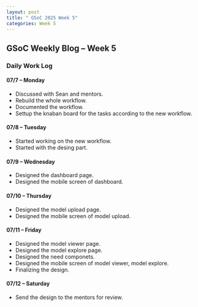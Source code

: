 ```yaml
---
layout: post
title: " GSoC 2025 Week 5"
categories: Week 5
---
```


## GSoC Weekly Blog – Week 5

### Daily Work Log

#### 07/7 – Monday
- Discussed with Sean and mentors.
- Rebuild the whole workflow.
- Documented the workflow.
- Settup the knaban board for the tasks according to the new workflow.

#### 07/8 – Tuesday
- Started working on the new workflow.
- Started with the desing part.

#### 07/9 – Wednesday
- Designed the dashboard page.
- Designed the mobile screen of dashboard.

#### 07/10 – Thursday
- Designed the model upload page.
- Designed the mobile screen of model upload.

#### 07/11 – Friday
- Designed the model viewer page.
- Designed the model explore page.
- Designed the need componets.
- Designed the mobile screen of model viewer, model explore.
- Finalizing the design.

#### 07/12 – Saturday
- Send the design to the mentors for review.